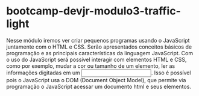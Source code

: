 # bootcamp-devjr-modulo3-traffic-light
Nesse módulo iremos ver criar pequenos programas usando o JavaScript juntamente com o HTML e CSS. Serão apresentados conceitos básicos de programação e as principais características da linguagem JavaScript. Com o uso do JavaScript será possível interagir com elementos HTML e CSS, como por exemplo, mudar a cor ou tamanho de um elemento, ler as informações digitadas em um <input>. Isso é possível pois o JavaScript usa o  DOM (Document Object Model), que permite via programação o JavaScript acessar um documento html e seus elementos.

